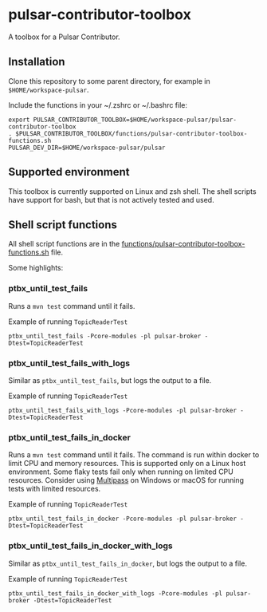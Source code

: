 # pulsar-contributor-toolbox

A toolbox for a Pulsar Contributor.

## Installation

Clone this repository to some parent directory, for example in `$HOME/workspace-pulsar`.

Include the functions in your ~/.zshrc or ~/.bashrc file:
```
export PULSAR_CONTRIBUTOR_TOOLBOX=$HOME/workspace-pulsar/pulsar-contributor-toolbox
. $PULSAR_CONTRIBUTOR_TOOLBOX/functions/pulsar-contributor-toolbox-functions.sh
PULSAR_DEV_DIR=$HOME/workspace-pulsar/pulsar
```

## Supported environment

This toolbox is currently supported on Linux and zsh shell.
The shell scripts have support for bash, but that is not actively tested and used.


## Shell script functions

All shell script functions are in the [functions/pulsar-contributor-toolbox-functions.sh](functions/pulsar-contributor-toolbox-functions.sh) file.

Some highlights:

### ptbx_until_test_fails

Runs a `mvn test` command until it fails.

Example of running `TopicReaderTest`
```
ptbx_until_test_fails -Pcore-modules -pl pulsar-broker -Dtest=TopicReaderTest
```

### ptbx_until_test_fails_with_logs

Similar as `ptbx_until_test_fails`, but logs the output to a file.

Example of running `TopicReaderTest`
```
ptbx_until_test_fails_with_logs -Pcore-modules -pl pulsar-broker -Dtest=TopicReaderTest
```

### ptbx_until_test_fails_in_docker

Runs a `mvn test` command until it fails. The command is run within docker to limit CPU and memory resources.
This is supported only on a Linux host environment. 
Some flaky tests fail only when running on limited CPU resources.
Consider using [Multipass](https://multipass.run/) on Windows or macOS for running tests with limited resources.

Example of running `TopicReaderTest`
```
ptbx_until_test_fails_in_docker -Pcore-modules -pl pulsar-broker -Dtest=TopicReaderTest
```

### ptbx_until_test_fails_in_docker_with_logs

Similar as `ptbx_until_test_fails_in_docker`, but logs the output to a file.

Example of running `TopicReaderTest`
```
ptbx_until_test_fails_in_docker_with_logs -Pcore-modules -pl pulsar-broker -Dtest=TopicReaderTest
```

